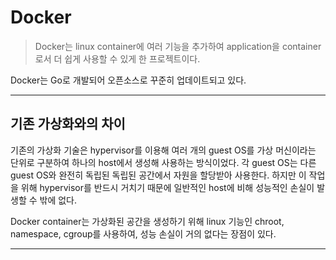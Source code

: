 # Docker

> Docker는 linux container에 여러 기능을 추가하여 application을 container로서 더 쉽게 사용할 수 있게 한 프로젝트이다.

Docker는 Go로 개발되어 오픈소스로 꾸준히 업데이트되고 있다.

---

## 기존 가상화와의 차이

기존의 가상화 기술은 hypervisor를 이용해 여러 개의 guest OS를 가상 머신이라는 단위로 구분하여 하나의 host에서 생성해 사용하는 방식이었다. 각 guest OS는 다른 guest OS와 완전히 독립된 독립된 공간에서 자원을 할당받아 사용한다. 하지만 이 작업을 위해 hypervisor를 반드시 거치기 때문에 일반적인 host에 비해 성능적인 손실이 발생할 수 밖에 없다.

Docker container는 가상화된 공간을 생성하기 위해 linux 기능인 chroot, namespace, cgroup를 사용하여, 성능 손실이 거의 없다는 장점이 있다.

---
